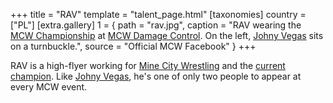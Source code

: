 +++
title = "RAV"
template = "talent_page.html"
[taxonomies]
country = ["PL"]
[extra.gallery]
1 = { path = "rav.jpg", caption = "RAV wearing the [MCW Championship](@/c/mcw-championship.md) at [MCW Damage Control](@/e/mcw/2023-12-16-mcw-damage-control.md). On the left, [Johny Vegas](@/w/johny-vegas.md) sits on a turnbuckle.", source = "Official MCW Facebook" }
+++

RAV is a high-flyer working for [Mine City Wrestling](@/o/mcw.md) and the [current champion](@/c/mcw-championship.md). Like [Johny Vegas](@/w/johny-vegas.md), he's one of only two people to appear at every MCW event.
